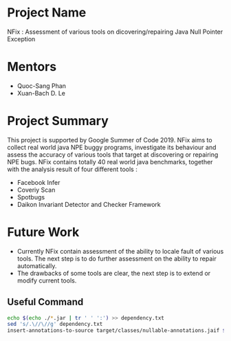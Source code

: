 # Project Name
NFix : Assessment of various tools on dicovering/repairing Java Null Pointer Exception

# Mentors
* Quoc-Sang Phan
* Xuan-Bach D. Le

# Project Summary
This project is supported by Google Summer of Code 2019. NFix aims to collect real world java NPE buggy programs, investigate its behaviour and assess the accuracy of various tools that target at discovering or repairing NPE bugs. NFix contains totally 40 real world java benchmarks, together with the analysis result of four different tools :
+ Facebook Infer
+ Coveriy Scan
+ Spotbugs
+ Daikon Invariant Detector and Checker Framework



# Future Work
* Currently NFix contain assessment of the ability to locale fault of various tools. The next step is to do further assessment on the ability to repair automatically.
* The drawbacks of some tools are clear, the next step is to extend or modify current tools.

## Useful Command
```bash
echo $(echo ./*.jar | tr ' ' ':') >> dependency.txt
sed 's/.\//\//g' dependency.txt
insert-annotations-to-source target/classes/nullable-annotations.jaif $(find ./src/main/java/org -name '*.java' | tr '\n' ' ')

```


